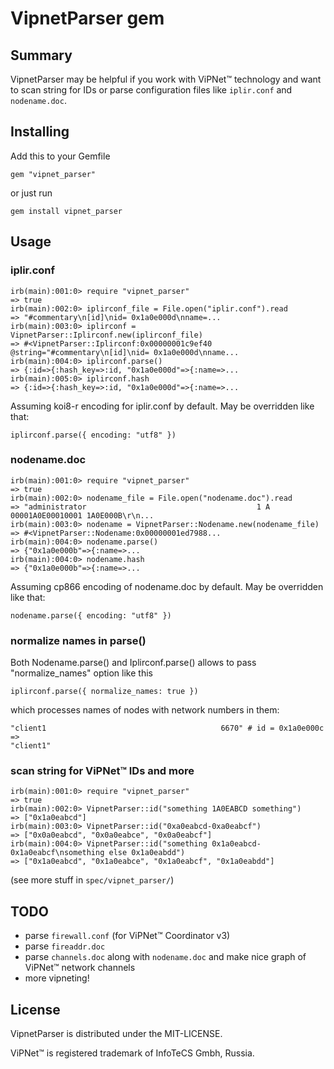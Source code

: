 # VipnetParser gem

## Summary

VipnetParser may be helpful if you work with ViPNet™ technology and want to scan string for IDs or parse configuration files like `iplir.conf` and `nodename.doc`.

## Installing

Add this to your Gemfile

`gem "vipnet_parser"`

or just run

`gem install vipnet_parser`

## Usage

### iplir.conf
```
irb(main):001:0> require "vipnet_parser"
=> true
irb(main):002:0> iplirconf_file = File.open("iplir.conf").read
=> "#commentary\n[id]\nid= 0x1a0e000d\nname=...
irb(main):003:0> iplirconf = VipnetParser::Iplirconf.new(iplirconf_file)
=> #<VipnetParser::Iplirconf:0x00000001c9ef40 @string="#commentary\n[id]\nid= 0x1a0e000d\nname...
irb(main):004:0> iplirconf.parse()
=> {:id=>{:hash_key=>:id, "0x1a0e000d"=>{:name=>...
irb(main):005:0> iplirconf.hash
=> {:id=>{:hash_key=>:id, "0x1a0e000d"=>{:name=>...
```

Assuming koi8-r encoding for iplir.conf by default. May be overridden like that:

`iplirconf.parse({ encoding: "utf8" })`

### nodename.doc

```
irb(main):001:0> require "vipnet_parser"
=> true
irb(main):002:0> nodename_file = File.open("nodename.doc").read
=> "administrator                                      1 A 00001A0E00010001 1A0E000B\r\n...
irb(main):003:0> nodename = VipnetParser::Nodename.new(nodename_file)
=> #<VipnetParser::Nodename:0x00000001ed7988...
irb(main):004:0> nodename.parse()
=> {"0x1a0e000b"=>{:name=>...
irb(main):004:0> nodename.hash
=> {"0x1a0e000b"=>{:name=>...
```

Assuming cp866 encoding of nodename.doc by default. May be overridden like that:

`nodename.parse({ encoding: "utf8" })`

### normalize names in parse()

Both Nodename.parse() and Iplirconf.parse() allows to pass "normalize_names" option like this

```
iplirconf.parse({ normalize_names: true })
```

which processes names of nodes with network numbers in them:

```
"client1                                       6670" # id = 0x1a0e000c
=>
"client1"
```

### scan string for ViPNet™ IDs and more

```
irb(main):001:0> require "vipnet_parser"
=> true
irb(main):002:0> VipnetParser::id("something 1A0EABCD something")
=> ["0x1a0eabcd"]
irb(main):003:0> VipnetParser::id("0xa0eabcd-0xa0eabcf")
=> ["0x0a0eabcd", "0x0a0eabce", "0x0a0eabcf"]
irb(main):004:0> VipnetParser::id("something 0x1a0eabcd-0x1a0eabcf\nsomething else 0x1a0eabdd")
=> ["0x1a0eabcd", "0x1a0eabce", "0x1a0eabcf", "0x1a0eabdd"]
```

(see more stuff in `spec/vipnet_parser/`)

## TODO

* parse `firewall.conf` (for ViPNet™ Coordinator v3)
* parse `fireaddr.doc`
* parse `channels.doc` along with `nodename.doc` and make nice graph of ViPNet™ network channels
* more vipneting!

## License

VipnetParser is distributed under the MIT-LICENSE.

ViPNet™ is registered trademark of InfoTeCS Gmbh, Russia.
